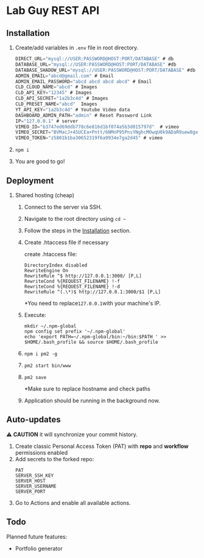 # Lab Guy REST API

## Installation

1. Create/add variables in `.env` file in root directory.
   ```js
   DIRECT_URL="mysql://USER:PASSWORD@HOST:PORT/DATABASE" # db
   DATABASE_URL="mysql://USER:PASSWORD@HOST:PORT/DATABASE" #db
   DATABASE_SHADOW_URL="mysql://USER:PASSWORD@HOST:PORT/DATABASE" #db
   ADMIN_EMAIL="abcd@gmail.com" # Email
   ADMIN_EMAIL_PASSWORD="abcd abcd abcd abcd" # Email
   CLD_CLOUD_NAME="abcd" # Images
   CLD_API_KEY="12345" # Images
   CLD_API_SECRET="1a2b3c4d" # Images
   CLD_PRESET_NAME="abcd"  Images
   YT_API_KEY="1a2b3c4d" # Youtube Video data
   DASHBOARD_ADMIN_PATH="admin" # Reset Password Link
   IP="127.0.0.1" # server
   VIMEO_ID="b3747ed69ddb778c6e816d1bf074a5b3d015797d"  # vimeo
   VIMEO_SECRET="BVMacJ+4SUCEa+Pntt/6NMnP95PnsYNghcMOwqU0k9ADaR9uew8gx3Le8Yjk0knc3eWNG1PwwCT/XhxF/aDDQ2UmYZD6HilFFk/3i/HfOLhSKTbC7HqRobKB6AbGf23U" # vimeo
   VIMEO_TOKEN="z5801b1ba30652319f6a9934e7ga2d45" # vimeo
   ```
2. `npm i`

3. You are good to go!

## Deployment

1. Shared hosting (cheap)

   1. Connect to the server via SSH.
   2. Navigate to the root directory using `cd ~`
   3. Follow the steps in the [Installation](#installation) section.
   4. Create .htaccess file if necessary

      create .htaccess file:

      ```DirectoryIndex disabled
      DirectoryIndex disabled
      RewriteEngine On
      RewriteRule ^$ http://127.0.0.1:3000/ [P,L]
      RewriteCond %{REQUEST_FILENAME} !-f
      RewriteCond %{REQUEST_FILENAME} !-d
      RewriteRule ^(.\*)$ http://127.0.0.1:3000/$1 [P,L]
      ```

      \*You need to replace`127.0.0.1`with your machine's IP.

   5. Execute:

      ```
      mkdir ~/.npm-global
      npm config set prefix '~/.npm-global'
      echo 'export PATH=~/.npm-global/bin:~/bin:$PATH ' >> $HOME/.bash_profile && source $HOME/.bash_profile
      ```

   6. `npm i pm2 -g`
   7. `pm2 start bin/www`
   8. `pm2 save`

      \*Make sure to replace hostname and check paths

   9. Application should be running in the background now.

## Auto-updates
:warning: **CAUTION** it will synchronize your commit history.

1. Create classic Personal Access Token (PAT) with **repo** and **workflow** permissions enabled
2. Add secrets to the forked repo:
   ```
   PAT
   SERVER_SSH_KEY
   SERVER_HOST
   SERVER_USERNAME
   SERVER_PORT
   ```
3. Go to Actions and enable all available actions.
   
## Todo

Planned future features:

- Portfolio generator
